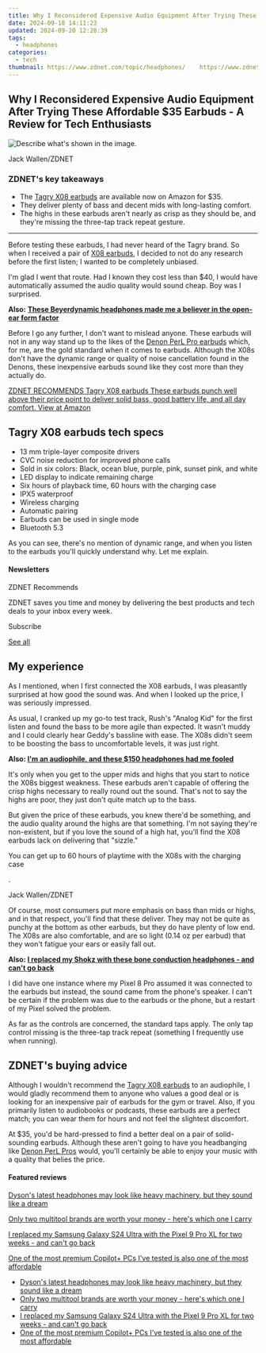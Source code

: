 ```yaml
---
title: Why I Reconsidered Expensive Audio Equipment After Trying These Affordable $35 Earbuds - A Review for Tech Enthusiasts
date: 2024-09-18 14:11:23
updated: 2024-09-20 12:28:39
tags:
  - headphones
categories:
  - tech
thumbnail: https://www.zdnet.com/topic/headphones/    https://www.zdnet.com/a/img/resize/2993f2fefadffd9b0d7f783acb8b61c2d9f53074/2024/07/31/39486254-f699-48f0-bddd-8fb49dd9e173/x081.jpg?width=170&height=96&fit=crop&auto=webp
---
```


## Why I Reconsidered Expensive Audio Equipment After Trying These Affordable $35 Earbuds - A Review for Tech Enthusiasts

![Describe what's shown in the image.](https://www.zdnet.com/a/img/resize/5ea15817af4776af2e4d6d6c82c5965c88c65ead/2024/07/31/dc5dca84-096a-4d37-9f88-68943b3ad101/x08hero.jpg?auto=webp&precrop=1080,608,x0,y0&width=1280)

Jack Wallen/ZDNET

### ZDNET's key takeaways

* The [Tagry X08 earbuds](https://buy.geni.us/Proxy.ashx?TSID=368250&GR%5FURL=https%3A%2F%2Fwww.amazon.com%2FTAGRY-Bluetooth-Headphones-Earphones-Waterproof%2Fdp%2FB09LD2D1TV%3Ftag%3Dzd-buy-button-20%26ascsubtag%3D%5F%5FCOM%5FCLICK%5FID%5F%5F%7Ce0c25071-fb7a-45f0-af25-0d96c9a2f1e8%7Cdtp&dtb=1) are available now on Amazon for $35.
* They deliver plenty of bass and decent mids with long-lasting comfort.
* The highs in these earbuds aren't nearly as crisp as they should be, and they're missing the three-tap track repeat gesture.

---

Before testing these earbuds, I had never heard of the Tagry brand. So when I received a pair of [X08 earbuds](https://buy.geni.us/Proxy.ashx?TSID=368250&GR%5FURL=https%3A%2F%2Fwww.amazon.com%2FTAGRY-Bluetooth-Headphones-Earphones-Waterproof%2Fdp%2FB09LD2D1TV%3Ftag%3Dzd-buy-button-20%26ascsubtag%3D%5F%5FCOM%5FCLICK%5FID%5F%5F%7Ce0c25071-fb7a-45f0-af25-0d96c9a2f1e8%7Cdtp&dtb=1), I decided to not do any research before the first listen; I wanted to be completely unbiased. 

I'm glad I went that route. Had I known they cost less than $40, I would have automatically assumed the audio quality would sound cheap. Boy was I surprised.

**Also:** [**These Beyerdynamic headphones made me a believer in the open-ear form factor**](https://www.zdnet.com/article/these-beyerdynamic-headphones-made-me-a-believer-in-the-open-ear-form-factor/)

Before I go any further, I don't want to mislead anyone. These earbuds will not in any way stand up to the likes of the [Denon PerL Pro earbuds](https://www.zdnet.com/article/i-was-skeptical-of-these-350-wireless-earbuds-until-they-knocked-my-socks-off/) which, for me, are the gold standard when it comes to earbuds. Although the X08s don't have the dynamic range or quality of noise cancellation found in the Denons, these inexpensive earbuds sound like they cost more than they actually do. 

[ZDNET RECOMMENDS Tagry X08 earbuds These earbuds punch well above their price point to deliver solid bass, good battery life, and all day comfort. View at Amazon](https://buy.geni.us/Proxy.ashx?TSID=368250&GR%5FURL=https%3A%2F%2Fwww.amazon.com%2FTAGRY-Bluetooth-Headphones-Earphones-Waterproof%2Fdp%2FB09LD2D1TV%3Ftag%3Dzd-buy-button-20%26ascsubtag%3D%5F%5FCOM%5FCLICK%5FID%5F%5F%7Ce0c25071-fb7a-45f0-af25-0d96c9a2f1e8%7Cdtp&dtb=1)

## Tagry X08 earbuds tech specs

* 13 mm triple-layer composite drivers
* CVC noise reduction for improved phone calls
* Sold in six colors: Black, ocean blue, purple, pink, sunset pink, and white
* LED display to indicate remaining charge
* Six hours of playback time, 60 hours with the charging case
* IPX5 waterproof
* Wireless charging
* Automatic pairing
* Earbuds can be used in single mode
* Bluetooth 5.3

As you can see, there's no mention of dynamic range, and when you listen to the earbuds you'll quickly understand why. Let me explain.

#### Newsletters

ZDNET Recommends

ZDNET saves you time and money by delivering the best products and tech deals to your inbox every week.

 Subscribe

[See all](https://www.zdnet.com/newsletters/)

## My experience

As I mentioned, when I first connected the X08 earbuds, I was pleasantly surprised at how good the sound was. And when I looked up the price, I was seriously impressed.

As usual, I cranked up my go-to test track, Rush's "Analog Kid" for the first listen and found the bass to be more agile than expected. It wasn't muddy and I could clearly hear Geddy's bassline with ease. The X08s didn't seem to be boosting the bass to uncomfortable levels, it was just right. 

**Also: [I'm an audiophile, and these $150 headphones had me fooled](https://www.zdnet.com/article/im-an-audiophile-and-these-150-headphones-had-me-fooled/)**

It's only when you get to the upper mids and highs that you start to notice the X08s biggest weakness. These earbuds aren't capable of offering the crisp highs necessary to really round out the sound. That's not to say the highs are poor, they just don't quite match up to the bass. 

But given the price of these earbuds, you knew there'd be something, and the audio quality around the highs are that something. I'm not saying they're non-existent, but if you love the sound of a high hat, you'll find the X08 earbuds lack on delivering that "sizzle."

You can get up to 60 hours of playtime with the X08s with the charging case

.

Jack Wallen/ZDNET

Of course, most consumers put more emphasis on bass than mids or highs, and in that respect, you'll find that these deliver. They may not be quite as punchy at the bottom as other earbuds, but they do have plenty of low end. The X08s are also comfortable, and are so light (0.14 oz per earbud) that they won't fatigue your ears or easily fall out.

**Also: [I replaced my Shokz with these bone conduction headphones - and can't go back](https://www.zdnet.com/article/i-replaced-my-shokz-with-these-bone-conduction-headphones-and-cant-go-back/)**

I did have one instance where my Pixel 8 Pro assumed it was connected to the earbuds but instead, the sound came from the phone's speaker. I can't be certain if the problem was due to the earbuds or the phone, but a restart of my Pixel solved the problem. 

As far as the controls are concerned, the standard taps apply. The only tap control missing is the three-tap track repeat (something I frequently use when running).

## ZDNET's buying advice

Although I wouldn't recommend the [Tagry X08 earbuds](https://buy.geni.us/Proxy.ashx?TSID=368250&GR%5FURL=https%3A%2F%2Fwww.amazon.com%2FTAGRY-Bluetooth-Headphones-Earphones-Waterproof%2Fdp%2FB09LD2D1TV%3Ftag%3Dzd-buy-button-20%26ascsubtag%3D%5F%5FCOM%5FCLICK%5FID%5F%5F%7Ce0c25071-fb7a-45f0-af25-0d96c9a2f1e8%7Cdtp&dtb=1) to an audiophile, I would gladly recommend them to anyone who values a good deal or is looking for an inexpensive pair of earbuds for the gym or travel. Also, if you primarily listen to audiobooks or podcasts, these earbuds are a perfect match; you can wear them for hours and not feel the slightest discomfort.

At $35, you'd be hard-pressed to find a better deal on a pair of solid-sounding earbuds. Although these aren't going to have you headbanging like [Denon PerL Pros](https://www.zdnet.com/article/i-was-skeptical-of-these-350-wireless-earbuds-until-they-knocked-my-socks-off/) would, you'll certainly be able to enjoy your music with a quality that belies the price.

#### Featured reviews

[Dyson's latest headphones may look like heavy machinery, but they sound like a dream](https://www.zdnet.com/article/i-tested-dysons-500-flagship-headphones-and-theyre-more-competitive-than-expected/ "Dyson's latest headphones may look like heavy machinery, but they sound like a dream")

[Only two multitool brands are worth your money - here's which one I carry](https://www.zdnet.com/article/only-two-multitool-brands-are-worth-your-money-heres-which-one-i-carry/ "Only two multitool brands are worth your money - here's which one I carry")

[I replaced my Samsung Galaxy S24 Ultra with the Pixel 9 Pro XL for two weeks - and can't go back](https://www.zdnet.com/article/i-replaced-my-samsung-galaxy-s24-ultra-with-the-pixel-9-pro-xl-for-two-weeks-and-cant-go-back/ "I replaced my Samsung Galaxy S24 Ultra with the Pixel 9 Pro XL for two weeks - and can't go back")

[One of the most premium Copilot+ PCs I've tested is also one of the most affordable](https://www.zdnet.com/article/one-of-the-most-premium-copilot-pcs-ive-tested-is-also-one-of-the-most-affordable/ "One of the most premium Copilot+ PCs I've tested is also one of the most affordable")

* [Dyson's latest headphones may look like heavy machinery, but they sound like a dream](https://www.zdnet.com/article/i-tested-dysons-500-flagship-headphones-and-theyre-more-competitive-than-expected/ "Dyson's latest headphones may look like heavy machinery, but they sound like a dream")
* [Only two multitool brands are worth your money - here's which one I carry](https://www.zdnet.com/article/only-two-multitool-brands-are-worth-your-money-heres-which-one-i-carry/ "Only two multitool brands are worth your money - here's which one I carry")
* [I replaced my Samsung Galaxy S24 Ultra with the Pixel 9 Pro XL for two weeks - and can't go back](https://www.zdnet.com/article/i-replaced-my-samsung-galaxy-s24-ultra-with-the-pixel-9-pro-xl-for-two-weeks-and-cant-go-back/ "I replaced my Samsung Galaxy S24 Ultra with the Pixel 9 Pro XL for two weeks - and can't go back")
* [One of the most premium Copilot+ PCs I've tested is also one of the most affordable](https://www.zdnet.com/article/one-of-the-most-premium-copilot-pcs-ive-tested-is-also-one-of-the-most-affordable/ "One of the most premium Copilot+ PCs I've tested is also one of the most affordable")

<ins class="adsbygoogle"
     style="display:block"
     data-ad-format="autorelaxed"
     data-ad-client="ca-pub-7571918770474297"
     data-ad-slot="1223367746"></ins>



<ins class="adsbygoogle"
     style="display:block"
     data-ad-client="ca-pub-7571918770474297"
     data-ad-slot="8358498916"
     data-ad-format="auto"
     data-full-width-responsive="true"></ins>

